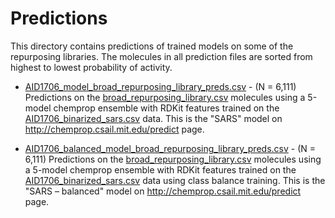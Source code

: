 # Predictions

This directory contains predictions of trained models on some of the repurposing libraries. The molecules in all prediction files are sorted from highest to lowest probability of activity.

- [AID1706_model_broad_repurposing_library_preds.csv](https://github.com/yangkevin2/coronavirus_data/blob/master/predictions/AID1706_model_broad_repurposing_library_preds.csv) - (N = 6,111) Predictions on the [broad_repurposing_library.csv](https://github.com/yangkevin2/coronavirus_data/blob/master/data/broad_repurposing_library.csv) molecules using a 5-model chemprop ensemble with RDKit features trained on the [AID1706_binarized_sars.csv](https://github.com/yangkevin2/coronavirus_data/blob/master/data/AID1706_binarized_sars.csv) data. This is the "SARS" model on http://chemprop.csail.mit.edu/predict page.

- [AID1706_balanced_model_broad_repurposing_library_preds.csv](https://github.com/yangkevin2/coronavirus_data/blob/master/predictions/AID1706_balanced_model_broad_repurposing_library_preds.csv) - (N = 6,111) Predictions on the [broad_repurposing_library.csv](https://github.com/yangkevin2/coronavirus_data/blob/master/data/broad_repurposing_library.csv) molecules using a 5-model chemprop ensemble with RDKit features trained on the [AID1706_binarized_sars.csv](https://github.com/yangkevin2/coronavirus_data/blob/master/data/AID1706_binarized_sars.csv) data using class balance training. This is the "SARS – balanced" model on http://chemprop.csail.mit.edu/predict page.
